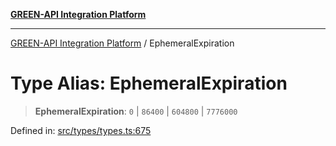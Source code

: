 [**GREEN-API Integration Platform**](../README.md)

***

[GREEN-API Integration Platform](../globals.md) / EphemeralExpiration

# Type Alias: EphemeralExpiration

> **EphemeralExpiration**: `0` \| `86400` \| `604800` \| `7776000`

Defined in: [src/types/types.ts:675](https://github.com/green-api/greenapi-integration/blob/1e2009040b9fbee0c78f6935b3e8b1d1b6550313/src/types/types.ts#L675)
